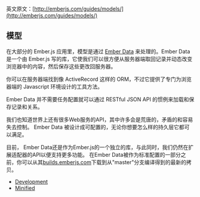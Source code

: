 英文原文：[http://emberjs.com/guides/models/](http://emberjs.com/guides/models/)

## 模型

在大部分的 Ember.js 应用里，模型是通过 [Ember Data](https://github.com/emberjs/data) 来处理的。Ember
Data 是一个由 Ember.js 写的库，它使我们可以很方便从服务器端取回记录并动态改变浏览器中的内容，然后保存这些更改回服务器。

你可以在服务器端找到像 ActiveRecord 这样的 ORM，不过它提供了专门为浏览器端的 Javascript 环境设计的工具方法。

Ember Data 并不需要任务配置就可以通过 RESTful JSON API 的惯例来加载和保存记录和关系。

我们也知道世界上还有很多Web服务的API，其中许多会是荒唐的，矛盾的和容易失去控制。
Ember Data 被设计成可配置的，无论你想要怎么样的持久层它都可以满足。

目前， Ember Data还是作为Ember.js的一个独立的库，与此同时，我们仍然在扩展适配器的API以便支持更多功能。
在Ember Data被作为标准配置的一部分之前，你可以从其[builds.emberjs.com][builds]下载到从"master"分支编译得到的最新的拷贝。

* [Development][development-build]
* [Minified][minified-build]
 
[builds]: http://builds.emberjs.com
[development-build]: http://builds.emberjs.com.s3.amazonaws.com/ember-data-latest.js
[minified-build]: http://builds.emberjs.com.s3.amazonaws.com/ember-data-latest.min.js

